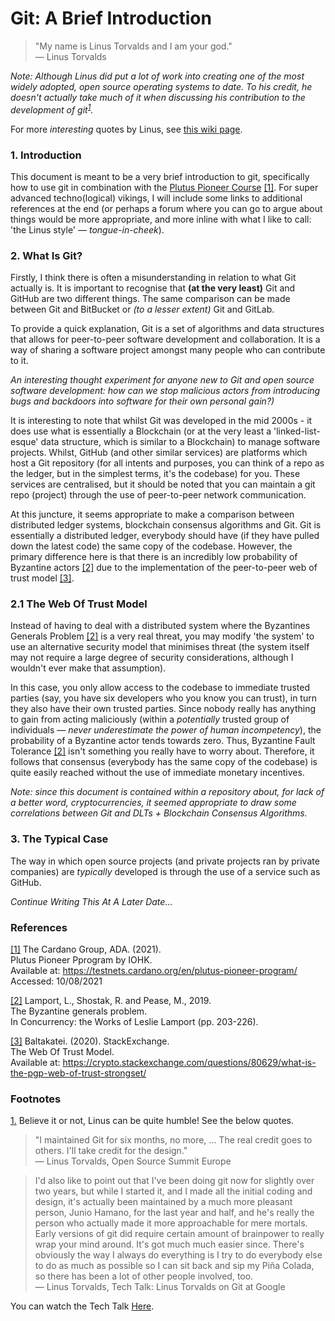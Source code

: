 # Git: A Brief Introduction

> "My name is Linus Torvalds and I am your god." <br />
> — Linus Torvalds

*Note: Although Linus did put a lot of work into creating one of the most widely adopted, open source operating systems to date. To his credit, he doesn't actually take much of it when discussing his contribution to the development of git<sup><a href="#fn1">1</a></sup>.*

For more *interesting* quotes by Linus, see [this wiki page](https://en.wikiquote.org/wiki/Linus_Torvalds).

### 1. Introduction

This document is meant to be a very brief introduction to git, specifically how to use git in combination with the [Plutus Pioneer Course]() [[1]](). For super advanced techno(logical) vikings, I will include some links to additional references at the end (or perhaps a forum where you can go to argue about things would be more appropriate, and more inline with what I like to call: 'the Linus style' *— tongue-in-cheek*).

### 2. What Is Git?

Firstly, I think there is often a misunderstanding in relation to what Git actually is. It is important to recognise that **(at the very least)** Git and GitHub are two different things. The same comparison can be made between Git and BitBucket or *(to a lesser extent)* Git and GitLab.

To provide a quick explanation, Git is a set of algorithms and data structures that allows for peer-to-peer software development and collaboration. It is a way of sharing a software project amongst many people who can contribute to it. 

*An interesting thought experiment for anyone new to Git and open source software development: how can we stop malicious actors from introducing bugs and backdoors into software for their own personal gain?)*

It is interesting to note that whilst Git was developed in the mid 2000s - it does use what is essentially a Blockchain (or at the very least a 'linked-list-esque' data structure, which is similar to a Blockchain) to manage software projects. Whilst, GitHub (and other similar services) are platforms which host a Git repository (for all intents and purposes, you can think of a repo as the ledger, but in the simplest terms, it's the codebase) for you. These services are centralised, but it should be noted that you can maintain a git repo (project) through the use of peer-to-peer network communication.

At this juncture, it seems appropriate to make a comparison between distributed ledger systems, blockchain consensus algorithms and Git. Git is essentially a distributed ledger, everybody should have (if they have pulled down the latest code) the same copy of the codebase. However, the primary difference here is that there is an incredibly low probability of Byzantine actors [[2]](#2) due to the implementation of the peer-to-peer web of trust model [[3]](#3).

### 2.1 The Web Of Trust Model 

Instead of having to deal with a distributed system where the Byzantines Generals Problem [[2]](#2) is a very real threat, you may modify 'the system' to use an alternative security model that minimises threat (the system itself may not require a large degree of security considerations, although I wouldn't ever make that assumption).

In this case, you only allow access to the codebase to immediate trusted parties (say, you have six developers who you know you can trust), in turn they also have their own trusted parties. Since nobody really has anything to gain from acting maliciously (within a *potentially* trusted group of individuals — *never underestimate the power of human incompetency*), the probability of a Byzantine actor tends towards zero. Thus, Byzantine Fault Tolerance [[2]](#2) isn't something you really have to worry about. Therefore, it follows that consensus (everybody has the same copy of the codebase) is quite easily reached without the use of immediate monetary incentives.

*Note: since this document is contained within a repository about, for lack of a better word, cryptocurrencies, it seemed appropriate to draw some correlations between Git and DLTs + Blockchain Consensus Algorithms.*

### 3. The Typical Case

The way in which open source projects (and private projects ran by private companies) are *typically* developed is through the use of a service such as GitHub. 

*Continue Writing This At A Later Date...*

### References

<a href="#1" id="1">[1]</a> 
The Cardano Group, ADA. (2021).<br />
Plutus Pioneer Pprogram by IOHK.<br />
Available at: <https://testnets.cardano.org/en/plutus-pioneer-program/> <br />
Accessed: 10/08/2021

<a href="#2" id="2">[2]</a> 
Lamport, L., Shostak, R. and Pease, M., 2019.<br />
The Byzantine generals problem.<br />
In Concurrency: the Works of Leslie Lamport (pp. 203-226). <br />

<a href="#3" id="3">[3]</a> 
Baltakatei. (2020). StackExchange. <br />
The Web Of Trust Model.<br />
Available at: <https://crypto.stackexchange.com/questions/80629/what-is-the-pgp-web-of-trust-strongset/> <br />



### Footnotes

<a href="#fn1" id="fn1">1.</a> Believe it or not, Linus can be quite humble! See the below quotes. 

> "I maintained Git for six months, no more, ... The real credit goes to others. I'll take credit for the design." <br />
> — Linus Torvalds, Open Source Summit Europe

<div></div>

> I'd also like to point out that I've been doing git now for slightly over two years, but while I started it, and I made all the initial coding and design, it's actually been maintained by a much more pleasant person, Junio Hamano, for the last year and half, and he's really the person who actually made it more approachable for mere mortals. Early versions of git did require certain amount of brainpower to really wrap your mind around. It's got much much easier since. There's obviously the way I always do everything is I try to do everybody else to do as much as possible so I can sit back and sip my Piña Colada, so there has been a lot of other people involved, too. <br />
> — Linus Torvalds, Tech Talk: Linus Torvalds on Git at Google

You can watch the Tech Talk [Here](http://www.youtube.com/watch?v=4XpnKHJAok8).